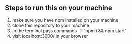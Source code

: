 

## Steps to run this on your machine
1. make sure you have npm installed on your machine
2. clone this repository to your machine
3. in the terminal pass commands -> "npm i && npm start"
4. visit localhost:3000/ in your browser
